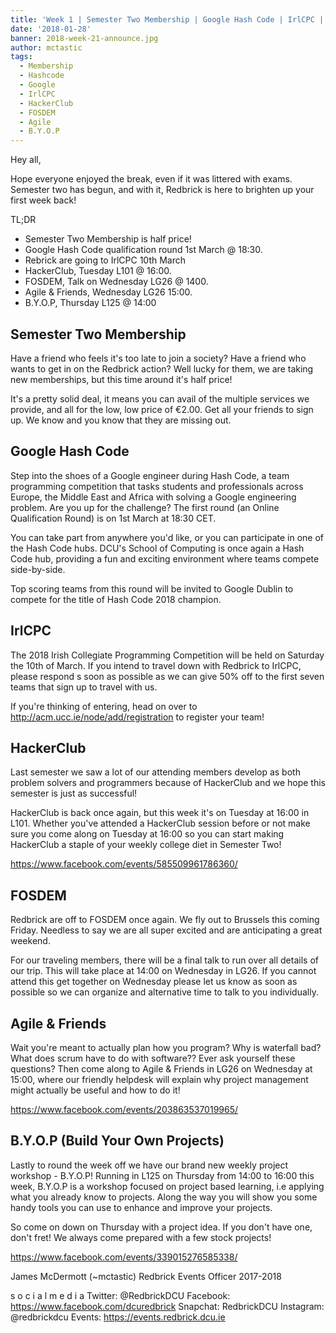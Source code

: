 ```yaml
---
title: 'Week 1 | Semester Two Membership | Google Hash Code | IrlCPC | HackerClub | FOSDEM | Agile & Friends | B.Y.O.P (Build Your Own Projects)'
date: '2018-01-28'
banner: 2018-week-21-announce.jpg
author: mctastic
tags:
  - Membership
  - Hashcode
  - Google
  - IrlCPC
  - HackerClub
  - FOSDEM
  - Agile
  - B.Y.O.P
---
```


Hey all,

Hope everyone enjoyed the break, even if it was littered with exams. Semester two has begun, and with it, Redbrick is here to brighten up your first week back!

TL;DR
  - Semester Two Membership is half price!
  - Google Hash Code qualification round 1st March @ 18:30.
  - Rebrick are going to IrlCPC 10th March
  - HackerClub, Tuesday L101 @ 16:00.
  - FOSDEM, Talk on Wednesday LG26 @ 1400.
  - Agile & Friends, Wednesday LG26 15:00.
  - B.Y.O.P, Thursday L125 @ 14:00

<!-- more -->

## Semester Two Membership

Have a friend who feels it's too late to join a society? Have a friend who wants to get in on the Redbrick action? Well lucky for them, we are taking new memberships, but this time around it's half price!

It's a pretty solid deal, it means you can avail of the multiple services we provide, and all for the low, low price of €2.00. Get all your friends to sign up. We know and you know that they are missing out.

## Google Hash Code

Step into the shoes of a Google engineer during Hash Code, a team programming competition that tasks students and professionals across Europe, the Middle East and Africa with solving a Google engineering problem. Are you up for the challenge? The first round (an Online Qualification Round) is on 1st March at 18:30 CET.

You can take part from anywhere you'd like, or you can participate in one of the Hash Code hubs. DCU's School of Computing is once again a Hash Code hub, providing a fun and exciting environment where teams compete side-by-side.

Top scoring teams from this round will be invited to Google Dublin to compete for the title of Hash Code 2018 champion.

## IrlCPC

The 2018 Irish Collegiate Programming Competition will be held on Saturday the 10th of March. If you intend to travel down with Redbrick to IrlCPC, please respond s soon as possible as we can give 50% off to the first seven teams that sign up to travel with us.

If you're thinking of entering, head on over to http://acm.ucc.ie/node/add/registration to register your team!

## HackerClub

Last semester we saw a lot of our attending members develop as both problem solvers and programmers because of HackerClub and we hope this semester is just as successful!

HackerClub is back once again, but this week it's on Tuesday at 16:00 in L101. Whether you've attended a HackerClub session before or not make sure you come along on Tuesday at 16:00 so you can start making HackerClub a staple of your weekly college diet in Semester Two!

https://www.facebook.com/events/585509961786360/

## FOSDEM

Redbrick are off to FOSDEM once again. We fly out to Brussels this coming Friday. Needless to say we are all super excited and are anticipating a great weekend.

For our traveling members, there will be a final talk to run over all details of our trip. This will take place at 14:00 on Wednesday in LG26. If you cannot attend this get together on Wednesday please let us know as soon as possible so we can organize and alternative time to talk to you individually.

## Agile & Friends
Wait you're meant to actually plan how you program? Why is waterfall bad? What does scrum have to do with software?? Ever ask yourself these questions? Then come along to Agile & Friends in LG26 on Wednesday at 15:00, where our friendly helpdesk will explain why project management might actually be useful and how to do it!

https://www.facebook.com/events/203863537019965/

## B.Y.O.P (Build Your Own Projects)

Lastly to round the week off we have our brand new weekly project workshop - B.Y.O.P! Running in L125 on Thursday from 14:00 to 16:00 this week, B.Y.O.P is a workshop focused on project based learning, i.e applying what you already know to projects. Along the way you will show you some handy tools you can use to enhance and improve your projects.

So come on down on Thursday with a project idea. If you don't have one, don't fret! We always come prepared with a few stock projects!

https://www.facebook.com/events/339015276585338/


James McDermott (~mctastic)
Redbrick Events Officer 2017-2018

s o c i a l m e d i a
Twitter: @RedbrickDCU
Facebook: https://www.facebook.com/dcuredbrick
Snapchat: RedbrickDCU
Instagram: @redbrickdcu
Events: https://events.redbrick.dcu.ie
